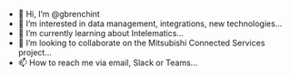 - 👋 Hi, I’m @gbrenchint
- 👀 I’m interested in data management, integrations, new technologies...
- 🌱 I’m currently learning about Intelematics...
- 💞️ I’m looking to collaborate on the Mitsubishi Connected Services project...
- 📫 How to reach me via email, Slack or Teams...

<!---
gbrenchint/gbrenchint is a ✨ special ✨ repository because its `README.md` (this file) appears on your GitHub profile.
You can click the Preview link to take a look at your changes.
--->
